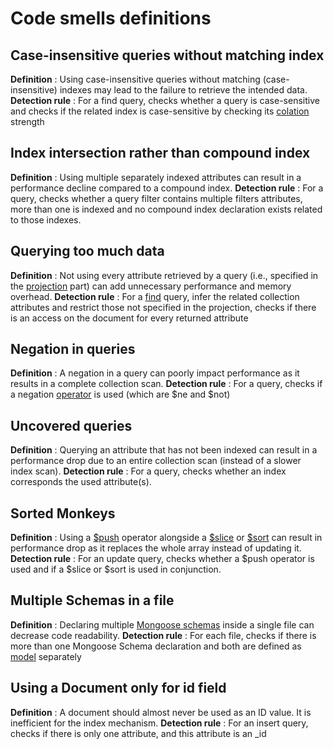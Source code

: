 # Code smells definitions

## Case-insensitive queries without matching index

<b>Definition</b> : Using case-insensitive queries without matching (case-insensitive) indexes may lead to the failure to retrieve the intended data.
<b>Detection rule</b> : For a find query, checks whether a query is case-sensitive and checks if the related index is case-sensitive by checking its [colation](https://www.mongodb.com/docs/manual/reference/collation/) strength

## Index intersection rather than compound index

<b>Definition</b> : Using multiple separately indexed attributes can result in a performance decline compared to a compound index.
<b>Detection rule</b> : For a query, checks whether a query filter contains multiple filters attributes, more than one is indexed and no compound index declaration exists related to those indexes.

## Querying too much data

<b>Definition</b> : Not using every attribute retrieved by a query (i.e., specified in the [projection](https://www.mongodb.com/docs/manual/tutorial/project-fields-from-query-results/) part) can add unnecessary performance and memory overhead.
<b>Detection rule</b> : For a [find](https://www.mongodb.com/docs/manual/reference/method/db.collection.find/) query, infer the related collection attributes and restrict those not specified in the projection, checks if there is an access on the document for every returned attribute

## Negation in queries

<b>Definition</b> : A negation in a query can poorly impact performance as it results in a complete collection scan.
<b>Detection rule</b> : For a query, checks if a negation [operator](https://www.mongodb.com/docs/manual/reference/operator/query/) is used (which are $ne and $not)

## Uncovered queries

<b>Definition</b> : Querying an attribute that has not been indexed can result in a performance drop due to an entire collection scan (instead of a slower index scan).
<b>Detection rule</b> : For a query, checks whether an index corresponds the used attribute(s).

## Sorted Monkeys

<b>Definition</b> : Using a [\$push](https://www.mongodb.com/docs/manual/reference/operator/update/push/) operator alongside a [\$slice](https://www.mongodb.com/docs/manual/reference/operator/update/slice/) or [\$sort](https://www.mongodb.com/docs/manual/reference/operator/update/sort/) can result in performance drop as it replaces the whole array instead of updating it.
<b>Detection rule</b> : For an update query, checks whether a \$push operator is used and if a \$slice or \$sort is used in conjunction.

## Multiple Schemas in a file

<b>Definition</b> : Declaring multiple [Mongoose schemas](https://mongoosejs.com/docs/guide.html) inside a single file can decrease code readability.
<b>Detection rule</b> : For each file, checks if there is more than one Mongoose Schema declaration and both are defined as [model](<https://mongoosejs.com/docs/7.x/docs/api/mongoose.html#Mongoose.prototype.model()>) separately

## Using a Document only for id field

<b>Definition</b> : A document should almost never be used as an ID value. It is inefficient for the index mechanism.
<b>Detection rule</b> : For an insert query, checks if there is only one attribute, and this attribute is an \_id
